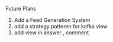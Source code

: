 Future Plans

1. Add a Feed Generation System 
2. add a strategy patteren for kafka view
3. add view in answer , comment 